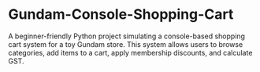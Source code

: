 # Gundam-Console-Shopping-Cart
A beginner-friendly Python project simulating a console-based shopping cart system for a toy Gundam store. This system allows users to browse categories, add items to a cart, apply membership discounts, and calculate GST.
